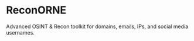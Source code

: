 # ReconORNE
Advanced OSINT &amp; Recon toolkit for domains, emails, IPs, and social media usernames.
